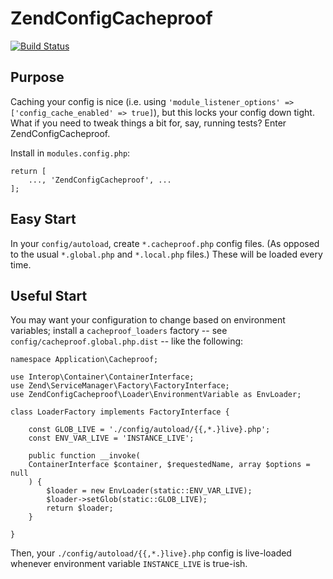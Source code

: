 # ZendConfigCacheproof

[![Build Status](https://travis-ci.org/dillchuk/ZendConfigCacheproof.svg?branch=master)](https://travis-ci.org/dillchuk/ZendConfigCacheproof)

## Purpose

Caching your config is nice (i.e. using `'module_listener_options' => ['config_cache_enabled' => true]`), but this locks your config down tight.  What if you need to tweak things a bit for, say, running tests?  Enter ZendConfigCacheproof.

Install in `modules.config.php`:
~~~
return [
    ..., 'ZendConfigCacheproof', ...
];
~~~

## Easy Start

In your `config/autoload`, create `*.cacheproof.php` config files.  (As opposed to the usual `*.global.php` and `*.local.php` files.)  These will be loaded every time.


## Useful Start

You may want your configuration to change based on environment variables; install a `cacheproof_loaders` factory -- see `config/cacheproof.global.php.dist` -- like the following:

~~~
namespace Application\Cacheproof;

use Interop\Container\ContainerInterface;
use Zend\ServiceManager\Factory\FactoryInterface;
use ZendConfigCacheproof\Loader\EnvironmentVariable as EnvLoader;

class LoaderFactory implements FactoryInterface {

    const GLOB_LIVE = './config/autoload/{{,*.}live}.php';
    const ENV_VAR_LIVE = 'INSTANCE_LIVE';

    public function __invoke(
    ContainerInterface $container, $requestedName, array $options = null
    ) {
        $loader = new EnvLoader(static::ENV_VAR_LIVE);
        $loader->setGlob(static::GLOB_LIVE);
        return $loader;
    }

}
~~~

Then, your `./config/autoload/{{,*.}live}.php` config is live-loaded whenever environment variable `INSTANCE_LIVE` is true-ish.
